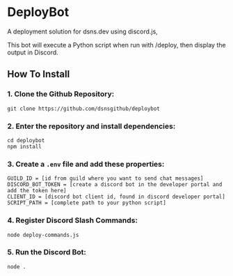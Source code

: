 # DeployBot

A deployment solution for dsns.dev using discord.js,

This bot will execute a Python script when run with /deploy, then display the output in Discord.

## How To Install

### 1. Clone the Github Repository:

	git clone https://github.com/dsnsgithub/deploybot

### 2. Enter the repository and install dependencies:

	cd deploybot
	npm install

### 3. Create a `.env` file and add these properties:

	GUILD_ID = [id from guild where you want to send chat messages]
	DISCORD_BOT_TOKEN = [create a discord bot in the developer portal and add the token here]
	CLIENT_ID = [discord bot client id, found in discord developer portal] 
	SCRIPT_PATH = [complete path to your python script]

### 4. Register Discord Slash Commands:

    node deploy-commands.js

### 5. Run the Discord Bot:

    node .